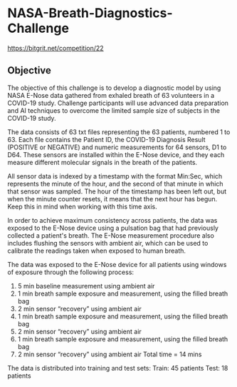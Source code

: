 # NASA-Breath-Diagnostics-Challenge
https://bitgrit.net/competition/22
## Objective
The objective of this challenge is to develop a diagnostic model by using NASA E-Nose data gathered from exhaled breath of 63 volunteers in a COVID-19 study.  Challenge participants will use advanced data preparation and AI techniques to overcome the limited sample size of subjects in the COVID-19 study.

The data consists of 63 txt files representing the 63 patients, numbered 1 to 63.
Each file contains the Patient ID, the COVID-19 Diagnosis Result (POSITIVE or NEGATIVE) and numeric measurements for 64 sensors, D1 to D64. These sensors are installed within the E-Nose device, and they each measure different molecular signals in the breath of the patients.

All sensor data is indexed by a timestamp with the format Min:Sec, which represents the minute of the hour, and the second of that minute in which that sensor was sampled. The hour of the timestamp has been left out, but when the minute counter resets, it means that the next hour has begun. Keep this in mind when working with this time axis.

In order to achieve maximum consistency across patients, the data was exposed to the E-Nose device using a pulsation bag that had previously collected a patient's breath. The E-Nose measurement procedure also includes flushing the sensors with ambient air, which can be used to calibrate the readings taken when exposed to human breath.

The data was exposed to the E-Nose device for all patients using windows of exposure through the following process:

1. 5 min baseline measurement using ambient air
2. 1 min breath sample exposure and
    measurement, using the filled breath bag
3. 2 min sensor “recovery” using ambient air
4. 1 min breath sample exposure and
    measurement, using the filled breath bag
5. 2 min sensor “recovery” using ambient air
6. 1 min breath sample exposure and
    measurement, using the filled breath bag
7. 2 min sensor “recovery” using ambient air
Total time = 14 mins

The data is distributed into training and test sets:
Train: 45 patients
Test: 18 patients
